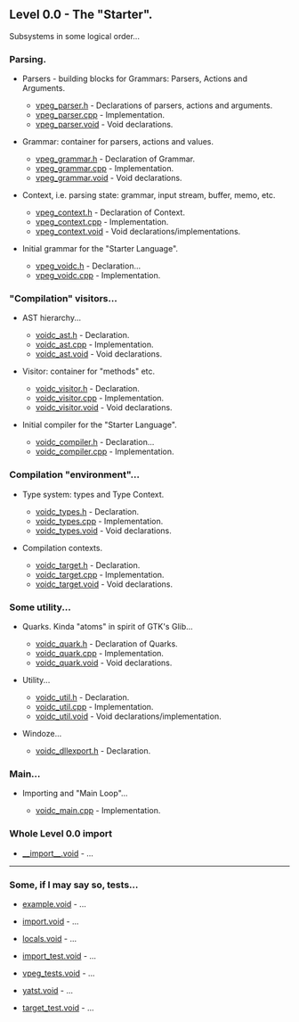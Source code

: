 ## Level 0.0 - The "Starter".

Subsystems in some logical order...


### Parsing.

- Parsers - building blocks for Grammars: Parsers, Actions and Arguments.

  - [vpeg_parser.h](vpeg_parser.h) - Declarations of parsers, actions and arguments.
  - [vpeg_parser.cpp](vpeg_parser.cpp) - Implementation.
  - [vpeg_parser.void](vpeg_parser.void) - Void declarations.

- Grammar: container for parsers, actions and values.

  - [vpeg_grammar.h](vpeg_grammar.h) - Declaration of Grammar.
  - [vpeg_grammar.cpp](vpeg_grammar.cpp) - Implementation.
  - [vpeg_grammar.void](vpeg_grammar.void) - Void declarations.

- Context, i.e. parsing state: grammar, input stream, buffer, memo, etc.

  - [vpeg_context.h](vpeg_context.h) - Declaration of Context.
  - [vpeg_context.cpp](vpeg_context.cpp) - Implementation.
  - [vpeg_context.void](vpeg_context.void) - Void declarations/implementations.

- Initial grammar for the "Starter Language".

  - [vpeg_voidc.h](vpeg_voidc.h) - Declaration...
  - [vpeg_voidc.cpp](vpeg_voidc.cpp) - Implementation.


### "Compilation" visitors...

- AST hierarchy...

  - [voidc_ast.h](voidc_ast.h) - Declaration.
  - [voidc_ast.cpp](voidc_ast.cpp) - Implementation.
  - [voidc_ast.void](voidc_ast.void) - Void declarations.

- Visitor: container for "methods" etc.

  - [voidc_visitor.h](voidc_visitor.h) - Declaration.
  - [voidc_visitor.cpp](voidc_visitor.cpp) - Implementation.
  - [voidc_visitor.void](voidc_visitor.void) - Void declarations.

- Initial compiler for the "Starter Language".

  - [voidc_compiler.h](voidc_compiler.h) - Declaration...
  - [voidc_compiler.cpp](voidc_compiler.cpp) - Implementation.


### Compilation "environment"...

- Type system: types and Type Context.

  - [voidc_types.h](voidc_types.h) - Declaration.
  - [voidc_types.cpp](voidc_types.cpp) - Implementation.
  - [voidc_types.void](voidc_types.void) - Void declarations.

- Compilation contexts.

  - [voidc_target.h](voidc_target.h) - Declaration.
  - [voidc_target.cpp](voidc_target.cpp) - Implementation.
  - [voidc_target.void](voidc_target.void) - Void declarations.


### Some utility...

- Quarks. Kinda "atoms" in spirit of GTK's Glib...

  - [voidc_quark.h](voidc_quark.h) - Declaration of Quarks.
  - [voidc_quark.cpp](voidc_quark.cpp) - Implementation.
  - [voidc_quark.void](voidc_quark.void) - Void declarations.

- Utility...

  - [voidc_util.h](voidc_util.h) - Declaration.
  - [voidc_util.cpp](voidc_util.cpp) - Implementation.
  - [voidc_util.void](voidc_util.void) - Void declarations/implementation.

- Windoze...

  - [voidc_dllexport.h](voidc_dllexport.h) - Declaration.


### Main...

- Importing and "Main Loop"...

  - [voidc_main.cpp](voidc_main.cpp) - Implementation.


### Whole Level 0.0 import

- [\_\_import\_\_.void](__import__.void) - ...


---

### Some, if I may say so, tests...

- [example.void](example.void) - ...
- [import.void](import.void) - ...
- [locals.void](locals.void) - ...

- [import_test.void](import_test.void) - ...

- [vpeg_tests.void](vpeg_tests.void) - ...
- [yatst.void](yatst.void) - ...

- [target_test.void](target_test.void) - ...




